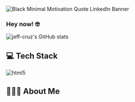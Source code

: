 ![Black Minimal Motivation Quote LinkedIn Banner](https://user-images.githubusercontent.com/99565410/174502420-f8873c22-0512-4708-95bf-26682998a539.png)
### Hey now! 🤓
![jeff-cruz's GitHub stats](https://github-readme-stats.vercel.app/api?username=jeff-cruz&hide=contribs,prs)

## 💻 Tech Stack 
![html5](https://user-images.githubusercontent.com/99565410/174503023-0e706853-76dc-42da-88c4-bf48be42ec91.png)

## 🧑🏻‍💻 About Me
